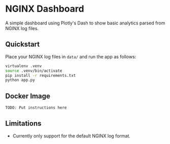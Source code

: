 # NGINX Dashboard

A simple dashboard using Plotly's Dash to show basic analytics parsed from NGINX
log files.

## Quickstart

Place your NGINX log files in `data/` and run the app as follows:

```bash
virtualenv .venv
source .venv/bin/activate
pip install -r requirements.txt
python app.py
```

## Docker Image

```bash
TODO: Put instructions here
```

## Limitations

- Currently only support for the default NGINX log format.
